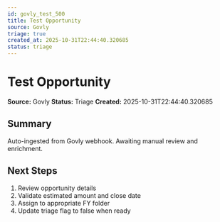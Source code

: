 ```yaml
---
id: govly_test_500
title: Test Opportunity
source: Govly
triage: true
created_at: 2025-10-31T22:44:40.320685
status: triage
---
```


# Test Opportunity

**Source:** Govly
**Status:** Triage
**Created:** 2025-10-31T22:44:40.320685

## Summary

Auto-ingested from Govly webhook. Awaiting manual review and enrichment.

## Next Steps

1. Review opportunity details
2. Validate estimated amount and close date
3. Assign to appropriate FY folder
4. Update triage flag to false when ready
